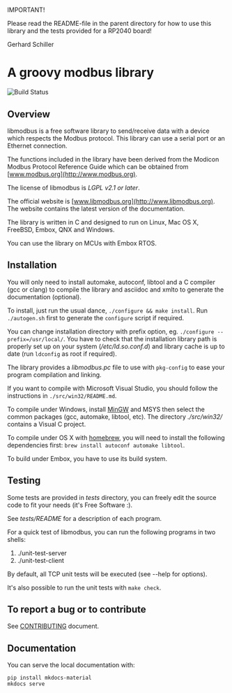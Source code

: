 # ######################################################

IMPORTANT!

  Please read the README-file in the parent directory
  for how to use this library and the tests provided
  for a RP2040 board!

  Gerhard Schiller

# ######################################################



# A groovy modbus library

![Build Status](https://github.com/stephane/libmodbus/actions/workflows/build.yml/badge.svg)

## Overview

libmodbus is a free software library to send/receive data with a device which
respects the Modbus protocol. This library can use a serial port or an Ethernet
connection.

The functions included in the library have been derived from the Modicon Modbus
Protocol Reference Guide which can be obtained from [www.modbus.org](http://www.modbus.org).

The license of libmodbus is *LGPL v2.1 or later*.

The official website is [www.libmodbus.org](http://www.libmodbus.org). The
website contains the latest version of the documentation.

The library is written in C and designed to run on Linux, Mac OS X, FreeBSD, Embox,
QNX and Windows.

You can use the library on MCUs with Embox RTOS.

## Installation

You will only need to install automake, autoconf, libtool and a C compiler (gcc
or clang) to compile the library and asciidoc and xmlto to generate the
documentation (optional).

To install, just run the usual dance, `./configure && make install`. Run
`./autogen.sh` first to generate the `configure` script if required.

You can change installation directory with prefix option, eg. `./configure
--prefix=/usr/local/`. You have to check that the installation library path is
properly set up on your system (*/etc/ld.so.conf.d*) and library cache is up to
date (run `ldconfig` as root if required).

The library provides a *libmodbus.pc* file to use with `pkg-config` to ease your
program compilation and linking.

If you want to compile with Microsoft Visual Studio, you should follow the
instructions in `./src/win32/README.md`.

To compile under Windows, install [MinGW](http://www.mingw.org/) and MSYS then
select the common packages (gcc, automake, libtool, etc). The directory
*./src/win32/* contains a Visual C project.

To compile under OS X with [homebrew](http://mxcl.github.com/homebrew/), you
will need to install the following dependencies first: `brew install autoconf
automake libtool`.

To build under Embox, you have to use its build system.

## Testing

Some tests are provided in *tests* directory, you can freely edit the source
code to fit your needs (it's Free Software :).

See *tests/README* for a description of each program.

For a quick test of libmodbus, you can run the following programs in two shells:

1. ./unit-test-server
2. ./unit-test-client

By default, all TCP unit tests will be executed (see --help for options).

It's also possible to run the unit tests with `make check`.

## To report a bug or to contribute

See [CONTRIBUTING](CONTRIBUTING.md) document.

## Documentation

You can serve the local documentation with:

```shell
pip install mkdocs-material
mkdocs serve
```

